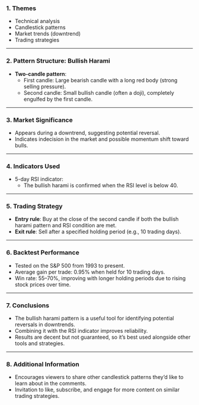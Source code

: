 ### 1. **Themes**  
- Technical analysis  
- Candlestick patterns  
- Market trends (downtrend)  
- Trading strategies  

---

### 2. **Pattern Structure: Bullish Harami**  
- **Two-candle pattern**:  
  - First candle: Large bearish candle with a long red body (strong selling pressure).  
  - Second candle: Small bullish candle (often a doji), completely engulfed by the first candle.  

---

### 3. **Market Significance**  
- Appears during a downtrend, suggesting potential reversal.  
- Indicates indecision in the market and possible momentum shift toward bulls.  

---

### 4. **Indicators Used**  
- 5-day RSI indicator:  
  - The bullish harami is confirmed when the RSI level is below 40.  

---

### 5. **Trading Strategy**  
- **Entry rule**: Buy at the close of the second candle if both the bullish harami pattern and RSI condition are met.  
- **Exit rule**: Sell after a specified holding period (e.g., 10 trading days).  

---

### 6. **Backtest Performance**  
- Tested on the S&P 500 from 1993 to present.  
- Average gain per trade: 0.95% when held for 10 trading days.  
- Win rate: 55–70%, improving with longer holding periods due to rising stock prices over time.  

---

### 7. **Conclusions**  
- The bullish harami pattern is a useful tool for identifying potential reversals in downtrends.  
- Combining it with the RSI indicator improves reliability.  
- Results are decent but not guaranteed, so it’s best used alongside other tools and strategies.  

---

### 8. **Additional Information**  
- Encourages viewers to share other candlestick patterns they’d like to learn about in the comments.  
- Invitation to like, subscribe, and engage for more content on similar trading strategies.
